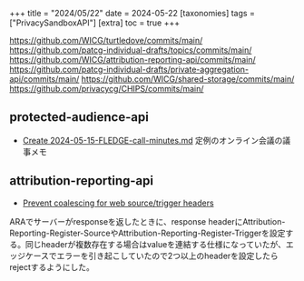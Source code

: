 +++
title = "2024/05/22"
date = 2024-05-22
[taxonomies]
tags = ["PrivacySandboxAPI"]
[extra]
toc = true
+++

https://github.com/WICG/turtledove/commits/main/
https://github.com/patcg-individual-drafts/topics/commits/main/
https://github.com/WICG/attribution-reporting-api/commits/main/
https://github.com/patcg-individual-drafts/private-aggregation-api/commits/main/
https://github.com/WICG/shared-storage/commits/main/
https://github.com/privacycg/CHIPS/commits/main/

## protected-audience-api
* [Create 2024-05-15-FLEDGE-call-minutes.md](https://github.com/WICG/turtledove/commit/37af2bab9d7e95a3c0448733db7770c75ccea9ff)
定例のオンライン会議の議事メモ

## attribution-reporting-api
* [Prevent coalescing for web source/trigger headers](https://github.com/WICG/attribution-reporting-api/commit/1c07fb0c6ae5914112fd99687d07b35b261df45c)

ARAでサーバーがresponseを返したときに、response headerにAttribution-Reporting-Register-SourceやAttribution-Reporting-Register-Triggerを設定する。同じheaderが複数存在する場合はvalueを連結する仕様になっていたが、エッジケースでエラーを引き起こしていたので2つ以上のheaderを設定したらrejectするようにした。

